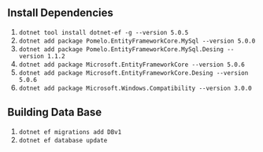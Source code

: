 ## Install Dependencies

1. `dotnet tool install dotnet-ef -g --version 5.0.5`
2. `dotnet add package Pomelo.EntityFrameworkCore.MySql --version 5.0.0`
3. `dotnet add package Pomelo.EntityFrameworkCore.MySql.Desing --version 1.1.2`
4. `dotnet add package Microsoft.EntityFrameworkCore --version 5.0.6`
5. `dotnet add package Microsoft.EntityFrameworkCore.Desing --version 5.0.6`
6. `dotnet add package Microsoft.Windows.Compatibility --version 3.0.0`

## Building Data Base

1. `dotnet ef migrations add DBv1`
2. `dotnet ef database update`